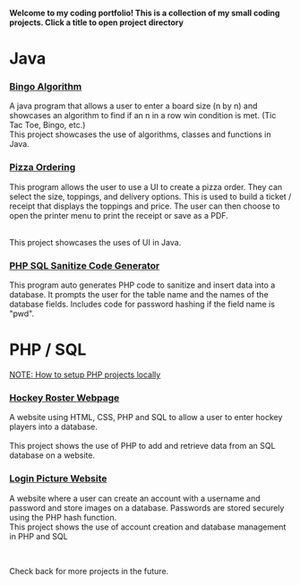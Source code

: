<b>Welcome to my coding portfolio!
This is a collection of my small coding projects. 
Click a title to open project directory</b>

<h1><b>Java</b></h1>

[<h3>Bingo Algorithm</h3>](BingoAlgorithm)
A java program that allows a user to enter a board size (n by n) and showcases
an algorithm to find if an n in a row win condition is met. (Tic Tac Toe, Bingo, etc.) 
<br>
This project showcases the use of algorithms, classes and functions in Java.


[<h3>Pizza Ordering</h3>](PizzaOrdering)
This program allows the user to use a UI to create a pizza order. They can
select the size, toppings, and delivery options. This is used to build a
ticket / receipt that displays the toppings and price. The user can
then choose to open the printer menu to print the receipt or save as a PDF.
<br><br>

This project showcases the uses of UI in Java.

[<h3>PHP SQL Sanitize Code Generator</h3>](PHP_SQL_Sanitize_Code_Generator)
This program auto generates PHP code to sanitize and insert data 
into a database. It prompts the user for the table name and the 
names of the database fields. Includes code for password hashing 
if the field name is "pwd".

<h1><b>PHP / SQL</b></h1>

[NOTE: How to setup PHP projects locally](PHP_Setup_Tutorial.md)

[<h3>Hockey Roster Webpage</h3>](HockeyRosterWebpage)
A website using HTML, CSS, PHP and SQL to allow a user to enter hockey 
players into a database.
<br><br>
This project shows the use of PHP to add and retrieve data from an SQL database
on a website.


[<h3>Login Picture Website</h3>](LoginPictureWebsite)
A website where a user can create an account with a username and password and
store images on a database. Passwords are stored securely using the PHP hash function.
<br>
This project shows the use of account creation and database management in PHP and SQL

<br>


Check back for more projects in the future.